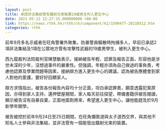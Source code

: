 ```yaml
---
layout: post
title: 承認非法集結管有鐳射光束裝置19歲男生判入更生中心
date: 2021-05-12 12:27:15.000000000 +08:00
link: https://news.rthk.hk/rthk/ch/component/k2/1590477-20210512.htm
categories: rthk
---
```


前年9月多名示威者在旺角警署外聚集，防暴警員驅散時拘捕多人，早前已承認2項非法集結及1項在公眾地方管有攻擊性武器的19歲男學生，被判入更生中心。

西九龍裁判法院裁判官陳慧敏表示，接納被告年輕、認罪及報告正面，形容他是涉世未深的少年，沒想過事件的嚴重性。但強調，年輕亦須為自己做過的事負責，考慮他認罪及學業問題等因素，接納辯方進入更生中心的建議，認為被告應體會到家人對他的愛護，要好好回饋家人。

辯方求情指出，被告各份報告內容均十分正面，坦白承認罪責，願意透露犯案原因，亦得到家人支持，還押壁屋期間，家人每天前往探望，帶備書籍供被告閱讀，顯示被告沒有自暴自棄，正面地面對將來，希望進入更生中心，讓他能趕及於9月新學年開學。

被告被控於前年9月24日至25日期間，在旺角彌敦道與太子道西交界，與其他不知名人士參與非法集結，並非法管有一個能發出鐳射光束的裝置。
